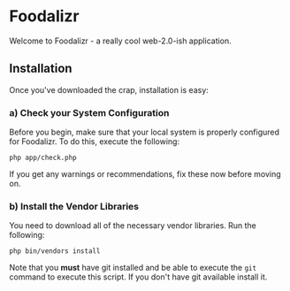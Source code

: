 Foodalizr
=========

Welcome to Foodalizr - a really cool web-2.0-ish application.

Installation
-------------

Once you've downloaded the crap, installation is easy:

### a) Check your System Configuration

Before you begin, make sure that your local system is properly configured
for Foodalizr. To do this, execute the following:

    php app/check.php

If you get any warnings or recommendations, fix these now before moving on.

### b) Install the Vendor Libraries

You need to download all of the necessary vendor libraries. Run the following:

    php bin/vendors install

Note that you **must** have git installed and be able to execute the `git`
command to execute this script. If you don't have git available install it.
